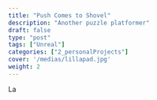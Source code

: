 ```yaml
---
title: "Push Comes to Shovel"
description: "Another puzzle platformer"
draft: false
type: "post"
tags: ["Unreal"]
categories: ["2_personalProjects"]
cover: '/medias/lillapad.jpg'
weight: 2
---
```


La